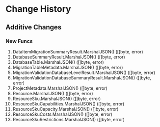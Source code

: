 # Change History

## Additive Changes

### New Funcs

1. DataItemMigrationSummaryResult.MarshalJSON() ([]byte, error)
1. DatabaseSummaryResult.MarshalJSON() ([]byte, error)
1. DatabaseTable.MarshalJSON() ([]byte, error)
1. MigrationTableMetadata.MarshalJSON() ([]byte, error)
1. MigrationValidationDatabaseLevelResult.MarshalJSON() ([]byte, error)
1. MigrationValidationDatabaseSummaryResult.MarshalJSON() ([]byte, error)
1. ProjectMetadata.MarshalJSON() ([]byte, error)
1. Resource.MarshalJSON() ([]byte, error)
1. ResourceSku.MarshalJSON() ([]byte, error)
1. ResourceSkuCapabilities.MarshalJSON() ([]byte, error)
1. ResourceSkuCapacity.MarshalJSON() ([]byte, error)
1. ResourceSkuCosts.MarshalJSON() ([]byte, error)
1. ResourceSkuRestrictions.MarshalJSON() ([]byte, error)
